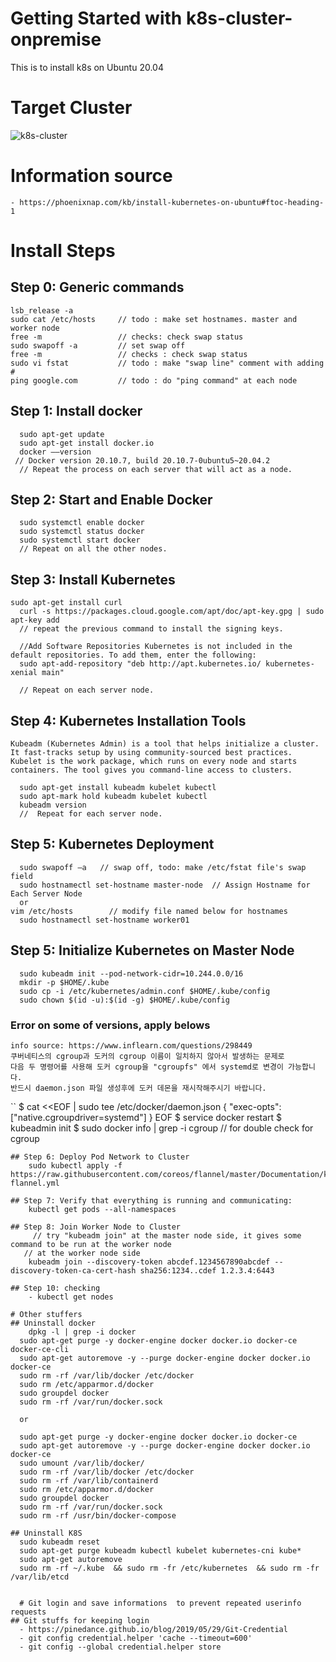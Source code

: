 # Getting Started with k8s-cluster-onpremise
This is to install k8s on Ubuntu 20.04

# Target Cluster

![k8s-cluster](https://user-images.githubusercontent.com/31757599/148323039-ec54f14e-2bc0-43d1-affc-24b68fec8976.png)
  
# Information source 
    - https://phoenixnap.com/kb/install-kubernetes-on-ubuntu#ftoc-heading-1
  
# Install Steps
  ## Step 0: Generic commands
    lsb_release -a
    sudo cat /etc/hosts     // todo : make set hostnames. master and worker node
    free -m                 // checks: check swap status
    sudo swapoff -a         // set swap off
    free -m                 // checks : check swap status
    sudo vi fstat           // todo : make "swap line" comment with adding #
    ping google.com         // todo : do "ping command" at each node 

  ## Step 1: Install docker 
	  sudo apt-get update  
	  sudo apt-get install docker.io  
	  docker ––version
     // Docker version 20.10.7, build 20.10.7-0ubuntu5~20.04.2  
	  // Repeat the process on each server that will act as a node.


  ## Step 2: Start and Enable Docker
	  sudo systemctl enable docker
	  sudo systemctl status docker
	  sudo systemctl start docker
	  // Repeat on all the other nodes.

  ## Step 3: Install Kubernetes
    sudo apt-get install curl
	  curl -s https://packages.cloud.google.com/apt/doc/apt-key.gpg | sudo apt-key add	  
	  // repeat the previous command to install the signing keys.

	  //Add Software Repositories Kubernetes is not included in the default repositories. To add them, enter the following:
	  sudo apt-add-repository "deb http://apt.kubernetes.io/ kubernetes-xenial main"

	  // Repeat on each server node.

  ## Step 4: Kubernetes Installation Tools
	Kubeadm (Kubernetes Admin) is a tool that helps initialize a cluster. It fast-tracks setup by using community-sourced best practices. Kubelet is the work package, which runs on every node and starts containers. The tool gives you command-line access to clusters.

	  sudo apt-get install kubeadm kubelet kubectl
	  sudo apt-mark hold kubeadm kubelet kubectl
	  kubeadm version
	  //  Repeat for each server node.

  ## Step 5: Kubernetes Deployment
	  sudo swapoff –a   // swap off, todo: make /etc/fstat file's swap field	  
	  sudo hostnamectl set-hostname master-node  // Assign Hostname for Each Server Node 
	  or  
    vim /etc/hosts        // modify file named below for hostnames
	  sudo hostnamectl set-hostname worker01

  ## Step 5: Initialize Kubernetes on Master Node
	  sudo kubeadm init --pod-network-cidr=10.244.0.0/16
	  mkdir -p $HOME/.kube
	  sudo cp -i /etc/kubernetes/admin.conf $HOME/.kube/config
	  sudo chown $(id -u):$(id -g) $HOME/.kube/config
   ### Error on some of versions,  apply belows
    info source: https://www.inflearn.com/questions/298449
    쿠버네티스의 cgroup과 도커의 cgroup 이름이 일치하지 않아서 발생하는 문제로 
    다음 두 명령어를 사용해 도커 cgroup을 "cgroupfs" 에서 systemd로 변경이 가능합니다. 
    반드시 daemon.json 파일 생성후에 도커 데몬을 재시작해주시기 바랍니다.
   ``
   $ cat <<EOF | sudo tee /etc/docker/daemon.json
    {
      "exec-opts": ["native.cgroupdriver=systemd"]
    }
    EOF
   $ service docker restart
   $ kubeadmin init
   $ sudo docker info | grep -i cgroup      // for double check for cgroup

  ```
  ## Step 6: Deploy Pod Network to Cluster
	  sudo kubectl apply -f https://raw.githubusercontent.com/coreos/flannel/master/Documentation/kube-flannel.yml

  ## Step 7: Verify that everything is running and communicating:
	  kubectl get pods --all-namespaces

  ## Step 8: Join Worker Node to Cluster
	   // try "kubeadm join" at the master node side, it gives some command to be run at the worker node	  
     // at the worker node side
	  kubeadm join --discovery-token abcdef.1234567890abcdef --discovery-token-ca-cert-hash sha256:1234..cdef 1.2.3.4:6443

  ## Step 10: checking
	  - kubectl get nodes 
    
# Other stuffers
  ## Uninstall docker
	  dpkg -l | grep -i docker
    sudo apt-get purge -y docker-engine docker docker.io docker-ce docker-ce-cli
    sudo apt-get autoremove -y --purge docker-engine docker docker.io docker-ce  
    sudo rm -rf /var/lib/docker /etc/docker
    sudo rm /etc/apparmor.d/docker
    sudo groupdel docker
    sudo rm -rf /var/run/docker.sock

    or

    sudo apt-get purge -y docker-engine docker docker.io docker-ce  
    sudo apt-get autoremove -y --purge docker-engine docker docker.io docker-ce  
    sudo umount /var/lib/docker/
    sudo rm -rf /var/lib/docker /etc/docker
    sudo rm -rf /var/lib/containerd
    sudo rm /etc/apparmor.d/docker
    sudo groupdel docker
    sudo rm -rf /var/run/docker.sock
    sudo rm -rf /usr/bin/docker-compose

  ## Uninstall K8S
    sudo kubeadm reset
    sudo apt-get purge kubeadm kubectl kubelet kubernetes-cni kube* 
    sudo apt-get autoremove
    sudo rm -rf ~/.kube  && sudo rm -fr /etc/kubernetes  && sudo rm -fr /var/lib/etcd


    # Git login and save informations  to prevent repeated userinfo requests
  ## Git stuffs for keeping login
    - https://pinedance.github.io/blog/2019/05/29/Git-Credential
    - git config credential.helper 'cache --timeout=600'
    - git config --global credential.helper store




    